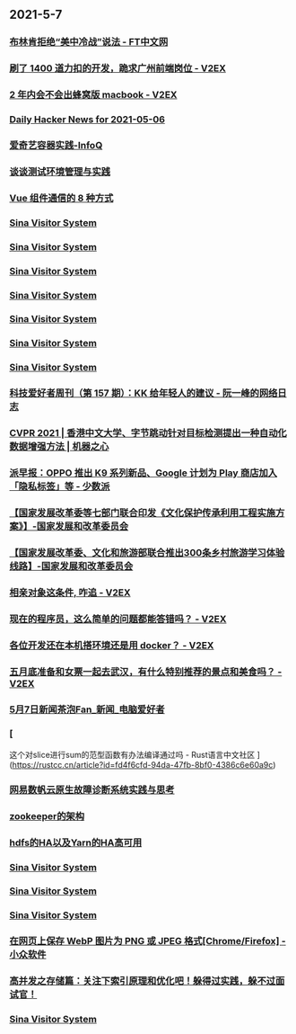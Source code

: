 
## 2021-5-7

### [布林肯拒绝“美中冷战”说法 - FT中文网](http://www.ftchinese.com/story/001092379)

### [刷了 1400 道力扣的开发，跪求广州前端岗位 - V2EX](https://www.v2ex.com/t/775284)

### [2 年内会不会出蜂窝版 macbook - V2EX](https://www.v2ex.com/t/775184)

### [Daily Hacker News for 2021-05-06](https://www.daemonology.net/hn-daily/2021-05-06.html)

### [爱奇艺容器实践-InfoQ](https://www.infoq.cn/article/zLFy64BTVGb3kqmoMRyh)

### [谈谈测试环境管理与实践](https://www.infoq.cn/article/6239969fdbaa4c0434c5306fe)

### [Vue 组件通信的 8 种方式](https://www.infoq.cn/article/d3333bb4321a8319a5141eb4f)

### [Sina Visitor System](https://weibo.com/1402400261/KeknKbOSy)

### [Sina Visitor System](https://weibo.com/1402400261/Kek1gkuc1)

### [Sina Visitor System](https://weibo.com/1402400261/Kek1cdqsD)

### [Sina Visitor System](https://weibo.com/1402400261/KejYVBk6v)

### [Sina Visitor System](https://weibo.com/1715118170/Kekd43kWQ)

### [Sina Visitor System](https://weibo.com/1715118170/KejP7pBYa)

### [Sina Visitor System](https://weibo.com/1642628345/KekiG5o4v)

### [科技爱好者周刊（第 157 期）：KK 给年轻人的建议 - 阮一峰的网络日志](http://www.ruanyifeng.com/blog/2021/05/weekly-issue-157.html)

### [CVPR 2021 | 香港中文大学、字节跳动针对目标检测提出一种自动化数据增强方法 | 机器之心](https://www.jiqizhixin.com/articles/2021-05-07)

### [派早报：OPPO 推出 K9 系列新品、Google 计划为 Play 商店加入「隐私标签」等 - 少数派](https://sspai.com/post/66482)

### [【国家发展改革委等七部门联合印发《文化保护传承利用工程实施方案》】-国家发展和改革委员会 ](https://www.ndrc.gov.cn/xwdt/xwfb/202105/t20210507_1279292.html)

### [【国家发展改革委、文化和旅游部联合推出300条乡村旅游学习体验线路】-国家发展和改革委员会 ](https://www.ndrc.gov.cn/xwdt/xwfb/202105/t20210507_1279291.html)

### [相亲对象这条件, 咋追 - V2EX](https://www.v2ex.com/t/775317)

### [现在的程序员，这么简单的问题都能答错吗？ - V2EX](https://www.v2ex.com/t/775262)

### [各位开发还在本机搭环境还是用 docker？ - V2EX](https://www.v2ex.com/t/775224)

### [五月底准备和女票一起去武汉，有什么特别推荐的景点和美食吗？ - V2EX](https://www.v2ex.com/t/775200)

### [5月7日新闻茶泡Fan_新闻_电脑爱好者](https://www.cfan.com.cn/2021/0507/135123.shtml)

### [
这个对slice进行sum的范型函数有办法编译通过吗 - Rust语言中文社区
](https://rustcc.cn/article?id=fd4f6cfd-94da-47fb-8bf0-4386c6e60a9c)

### [网易数帆云原生故障诊断系统实践与思考](https://www.infoq.cn/article/179717a5cd5b021c9b425e815)

### [zookeeper的架构](https://www.infoq.cn/article/e6242952214fc8ebfc2f7c9ba)

### [hdfs的HA以及Yarn的HA高可用](https://www.infoq.cn/article/64b746b4122c5056039553c2d)

### [Sina Visitor System](https://weibo.com/1746173800/KekZJg5Z8)

### [Sina Visitor System](https://weibo.com/1715118170/KekBOteEf)

### [Sina Visitor System](https://weibo.com/1642628345/Kel5G1xOs)

### [在网页上保存 WebP 图片为 PNG 或 JPEG 格式[Chrome/Firefox] - 小众软件](https://www.appinn.com/webp-image-converter/)

### [高并发之存储篇：关注下索引原理和优化吧！躲得过实践，躲不过面试官！](https://www.infoq.cn/article/7f5e6e9bd50f6bd44ed98879a)

### [Sina Visitor System](https://weibo.com/1715118170/Keloyt4Us)
